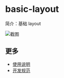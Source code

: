 # basic-layout

简介：基础 layout

![截图](https://img.alicdn.com/tfs/TB1Qh4rir_I8KJjy1XaXXbsxpXa-2536-1246.png)

## 更多

* [使用说明](http://gitlab.alibaba-inc.com/ice/notes/issues/830)
* [开发规范](http://gitlab.alibaba-inc.com/ice/notes/issues/830)
